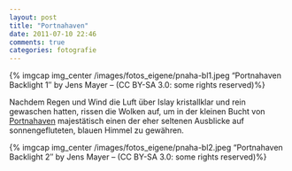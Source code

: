 ```yaml
---
layout: post
title: "Portnahaven"
date: 2011-07-10 22:46
comments: true
categories: fotografie
---
```


{% imgcap img_center /images/fotos_eigene/pnaha-bl1.jpeg “Portnahaven Backlight 1″ by Jens Mayer – (CC BY-SA 3.0: some rights reserved)%}

Nachdem Regen und Wind die Luft über Islay kristallklar und rein gewaschen hatten, rissen die Wolken auf, um in der kleinen Bucht von [Portnahaven](http://www.islayinfo.com/portnahaven.html "Portnahaven, Islay, Scotland") majestätisch einen der eher seltenen Ausblicke auf sonnengefluteten, blauen Himmel zu gewähren.

{% imgcap img_center /images/fotos_eigene/pnaha-bl2.jpeg “Portnahaven Backlight 2″ by Jens Mayer – (CC BY-SA 3.0: some rights reserved)%}